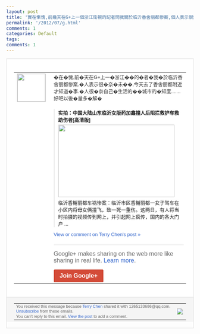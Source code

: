 ```yaml
---
layout: post
title: '實在慚愧,前幾天在G+上一個浙江衛視的記者問我關於临沂香舍丽都惨案,個人表示很無奈...'
permalink: '/2012/07/g.html'
comments: 1
categories: Default
tags: 
comments: 1
---
```

<div style="border:solid 1px #dfdfdf;color:#686868;font:13px Arial"><div style="background-color:#fff;padding:20px;"><table cellpadding="0" cellspacing="0"><tr><td style="padding-right:15px;vertical-align:top"><a href="https://plus.google.com/_/notifications/emlink?emrecipient=109554455967099403328&amp;emid=CPCLn7-X-rACFQdltAodIFUAAA&amp;path=%2F108643996575278738906&amp;dt=1341204334104&amp;uob=7"><img height="75" src="https://lh3.googleusercontent.com/-KKRGTyJ5Bl0/AAAAAAAAAAI/AAAAAAAAEEY/jllxqER5dCk/s75-c-k-a/photo.jpg" style="border:solid 1px #cccccc;" width="75"/></a></td><td style="width:578px;color:#333;font:13px Arial;vertical-align:top;"><div style="padding-bottom:10px">�在�愧,前�天在G+上一�浙江��的�<wbr/>者�我�於临沂香舍丽都惨案,�人表示很�<wbr/>奈�未��,今天去了香舍丽都附近才知道�<wbr/>事.�人很�奈自己�生活的��城市的�知<wbr/>度.......好吧以後�量多�解�</div><div style="margin-top:10px;padding-left:10px; border-left:2px solid #EAEAEA"><span style="margin-right:5px"><div style="margin-bottom:4px;font-weight:bold"><a href="https://plus.google.com/_/notifications/emlink?emrecipient=109554455967099403328&amp;emid=CPCLn7-X-rACFQdltAodIFUAAA&amp;path=%2F108643996575278738906%2Fposts%2Feb5G4MPRdHj%3Fgpinv%3DAMIXal-Za1Nk7TP9Zsz5LPjd3wW_yEGsDF2cW61Sd4LnZYIvoRJ7-VZKxykS1QYwPQVyhTXo_3_28p12y4A0PtJ_xPSctAk0mMl371IOnhHaoP9SXKzzohs&amp;dt=1341204334104&amp;uob=7" style="zSoyz;text-decoration:none">实拍：中国大陆山东临沂女版药加鑫撞人后阻<wbr/>拦救护车救助伤者[高清版]</a></div><a href="https://plus.google.com/_/notifications/emlink?emrecipient=109554455967099403328&amp;emid=CPCLn7-X-rACFQdltAodIFUAAA&amp;path=%2F108643996575278738906%2Fposts%2Feb5G4MPRdHj%3Fgpinv%3DAMIXal-Za1Nk7TP9Zsz5LPjd3wW_yEGsDF2cW61Sd4LnZYIvoRJ7-VZKxykS1QYwPQVyhTXo_3_28p12y4A0PtJ_xPSctAk0mMl371IOnhHaoP9SXKzzohs&amp;dt=1341204334104&amp;uob=7" style="zSoyz"><img border="0" src="https://images2-focus-opensocial.googleusercontent.com/gadgets/proxy?url=https://ytimg.googleusercontent.com/vi/DxdOb2ymDS4/hqdefault.jpg&amp;container=focus&amp;gadget=a&amp;rewriteMime=image/*&amp;refresh=31536000&amp;resize_h=195" style="width:312px;height:195px;display:block"/></a><div style="margin:5px 0 12px 0"><a href="http://www.youtube.com/v/DxdOb2ymDS4&amp;hl=en&amp;fs=1&amp;autoplay=1" style="zSoyz;text-decoration:none">临沂香榭丽都车祸惨案：临沂市区香榭丽都一<wbr/>女子驾车在小区内将母女俩撞飞，致一死一重<wbr/>伤。这两日，有人将当时拍摄的视频传到网上<wbr/>，并引起网上疯传，国内的各大门户 ...</a></div></span></div><a href="https://plus.google.com/_/notifications/emlink?emrecipient=109554455967099403328&amp;emid=CPCLn7-X-rACFQdltAodIFUAAA&amp;path=%2F108643996575278738906%2Fposts%2Feb5G4MPRdHj%3Fgpinv%3DAMIXal-Za1Nk7TP9Zsz5LPjd3wW_yEGsDF2cW61Sd4LnZYIvoRJ7-VZKxykS1QYwPQVyhTXo_3_28p12y4A0PtJ_xPSctAk0mMl371IOnhHaoP9SXKzzohs&amp;dt=1341204334104&amp;uob=7" style="color:#3366CC;text-decoration:none;">View or comment on Terry Chen's post »</a><div style="margin-top:20px;border-top:solid 1px #dfdfdf"><div style="padding:15px 0;color:#686868;font:16px Arial;">Google+ makes sharing on the web more like sharing in real life. <a href="http://www.google.com/+/learnmore/" style="color:#3366CC;text-decoration:none;">Learn more</a>.</div><a href="https://plus.google.com/_/notifications/emlink?emrecipient=109554455967099403328&amp;emid=CPCLn7-X-rACFQdltAodIFUAAA&amp;path=%2F%3Fgpinv%3DAMIXal-Za1Nk7TP9Zsz5LPjd3wW_yEGsDF2cW61Sd4LnZYIvoRJ7-VZKxykS1QYwPQVyhTXo_3_28p12y4A0PtJ_xPSctAk0mMl371IOnhHaoP9SXKzzohs&amp;dt=1341204334104&amp;uob=7" style="display:inline-block;padding:7px 15px;background-color:#d44b38; color:#fff;font-size:16px; font-weight:bold;border-radius:2px;-webkit-border-radius:2px; -moz-border-radius:2px;border:solid 1px #c43b28; white-space:nowrap;text-decoration:none">Join Google+</a></div></td></tr></table></div><div style="border-top:solid 1px #dfdfdf;padding:0 20px; background-color:#f5f5f5"><table cellpadding="0" cellspacing="0" style="height:50px"><tbody><tr><td style="vertical-align:middle;width:100%; color:#636363;font:11px Arial; line-height:120%">You received this message because <a href="https://plus.google.com/_/notifications/emlink?emrecipient=109554455967099403328&amp;emid=CPCLn7-X-rACFQdltAodIFUAAA&amp;path=%2F108643996575278738906%3Fgpinv%3DAMIXal-Za1Nk7TP9Zsz5LPjd3wW_yEGsDF2cW61Sd4LnZYIvoRJ7-VZKxykS1QYwPQVyhTXo_3_28p12y4A0PtJ_xPSctAk0mMl371IOnhHaoP9SXKzzohs&amp;dt=1341204334104&amp;uob=7" style="color:#3366CC;text-decoration:none;">Terry Chen</a> shared it with 1265133686@qq.com. <a href="https://plus.google.com/_/notifications/emlink?emrecipient=109554455967099403328&amp;emid=CPCLn7-X-rACFQdltAodIFUAAA&amp;path=%2F_%2Fnonplus%2Femailsettings%3Fgpinv%3DAMIXal-Za1Nk7TP9Zsz5LPjd3wW_yEGsDF2cW61Sd4LnZYIvoRJ7-VZKxykS1QYwPQVyhTXo_3_28p12y4A0PtJ_xPSctAk0mMl371IOnhHaoP9SXKzzohs%26est%3DADH5u8XI1RPUbN2r7J9GnGyKdhwMkL_HZcaVN0rX6COwy59BDcfdXAcL_jsg2HYS24AtORuDO4dTzGvR9dyV-k7N3AaQvDPjibea4VqduJqNaMSqROWS2g03CIq1EMv9pDP-H4eNXmU2&amp;dt=1341204334104&amp;uob=7" style="color:#3366CC;text-decoration:none;">Unsubscribe</a> from these emails.<br/>You can't reply to this email. <a href="https://plus.google.com/_/notifications/emlink?emrecipient=109554455967099403328&amp;emid=CPCLn7-X-rACFQdltAodIFUAAA&amp;path=%2F108643996575278738906%2Fposts%2Feb5G4MPRdHj%3Fgpinv%3DAMIXal-Za1Nk7TP9Zsz5LPjd3wW_yEGsDF2cW61Sd4LnZYIvoRJ7-VZKxykS1QYwPQVyhTXo_3_28p12y4A0PtJ_xPSctAk0mMl371IOnhHaoP9SXKzzohs&amp;dt=1341204334104&amp;uob=7" style="color:#3366CC;text-decoration:none;">View the post</a> to add a comment.<br/></td><td><img src="https://ssl.gstatic.com/s2/oz/images/notifications/logo/google-plus-6617a72bb36cc548861652780c9e6ff1.png"/></td></tr></tbody></table></div></div>
